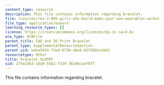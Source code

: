 ```yaml
---
content_type: resource
description: This file contains information regarding bracelet.
file: /courses/res-2-005-girls-who-build-make-your-own-wearables-workshop-spring-2015/2f4a23b316a955b2f3393624bcaaf077_bracelet.SLDPRT
file_type: application/msword
learning_resource_types: []
license: https://creativecommons.org/licenses/by-nc-sa/4.0/
ocw_type: OCWFile
parent_title: CAD and 3D Print Bracelet
parent_type: SupplementalResourceSection
parent_uid: edea5924-f3ed-6730-a8e8-b5fd50ce3eb2
resourcetype: Other
title: bracelet.SLDPRT
uid: 2f4a23b3-16a9-55b2-f339-3624bcaaf077
---
```

This file contains information regarding bracelet.